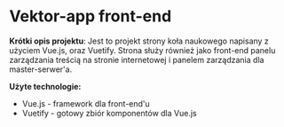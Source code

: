 # Vektor-app front-end

**Krótki opis projektu**:
Jest to projekt strony koła naukowego napisany z użyciem Vue.js, oraz Vuetify.
Strona służy również jako front-end panelu zarządzania treścią na stronie internetowej i panelem zarządzania dla master-serwer'a. 

**Użyte technologie:**
- Vue.js - framework dla front-end'u
- Vuetify - gotowy zbiór komponentów dla Vue.js
